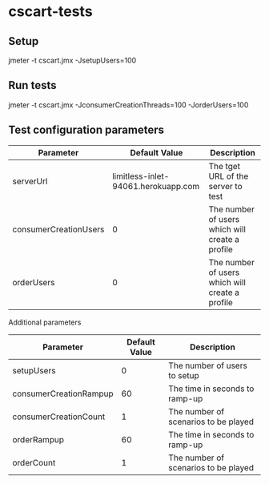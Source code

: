 # cscart-tests

## Setup

jmeter -t cscart.jmx -JsetupUsers=100

## Run tests

jmeter -t cscart.jmx -JconsumerCreationThreads=100 -JorderUsers=100

## Test configuration parameters

| Parameter | Default Value | Description
| --- | --- | ---
| serverUrl | limitless-inlet-94061.herokuapp.com | The tget URL of the server to test
| consumerCreationUsers | 0 | The number of users which will create a profile
| orderUsers | 0 | The number of users which will create a profile


Additional parameters

| Parameter | Default Value | Description
| --- | --- | ---
| setupUsers | 0 | The number of users to setup
| consumerCreationRampup | 60 | The time in seconds to ramp-up
| consumerCreationCount | 1 | The number of scenarios to be played
| orderRampup | 60 | The time in seconds to ramp-up
| orderCount | 1 | The number of scenarios to be played